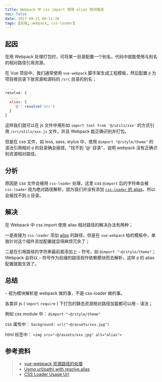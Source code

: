 ```yaml
---
title: Webpack 中 css import 使用 alias 相对路径
toc: false
date: 2017-09-21 00:11:38
tags: [前端, webpack, css-loader]
---
```


## 起因

在用 Webpack 处理打包时，可将某一目录配置一个别名，代码中就能使用与别名的相对路径引用资源。

在 Vue 项目中，我们通常使用 `vue-webpack` 脚手架生成工程模板，然后配置 `@` 为项目根目录下放资源和源码的 `/src` 目录的别名；

```js
...,
resolve: {
  ...,
  alias: {
    '@': resolve('src')
  }
}
```

这样我们就可以在 js 文件中用形如 `import tool from '@/utils/xxx'` 的方式引用 `/src/utils/xxx.js` 文件，并且 Webpack 能正确识别并打包。

但是在 css 文件，如 less, sass, stylus 中，使用 `@import "@/style/theme"` 的语法引用相对 `@` 的目录确会报错，"找不到 '@' 目录"，说明 webpack 没有正确识别资源相对路径。

## 分析

原因是 css 文件会被用 `css-loader` 处理，这里 css `@import` 后的字符串会被 `css-loader` 视为绝对路径解析，因为我们并没有添加 [`css-loader` 的 alias](https://github.com/webpack-contrib/css-loader#alias)，所以会报找不到 `@` 目录。

## 解决

在 Webpack 中 css import 使用 alias 相对路径的解决办法有两种；

一是直接为 `css-loader` 添加 [ailas](https://github.com/webpack-contrib/css-loader#alias) 的路径，但是在 `vue-webpack` 给的模板中，单独针对这个插件添加配置就显得麻烦冗余了；

二是在引用路径的字符串最前面添加上 `~` 符号，如 `@import "~@/style/theme"`；Webpack 会将以 `~` 符号作为前缀的路径视作依赖模块而去解析，这样 `@` 的 alias 配置就能生效了。

## 总结

`~` 视为模块解析是 webpack 做的事，不是 css-loader 做的事。

各类非 js ( `import` `require` ) 下打包的静态资源相对路径加载都可以用 `~` 语法；

例如 css module 中： `@import "~@/style/theme"`

css 属性中： `background: url("~@/assets/xxx.jpg")`

html 标签中： `<img src="~@/assets/xxx.jpg" alt="alias">`


## 参考资料

> - [vue-webpack 资源路径的处理](https://hq5544.github.io/vue-webpack/static.html#资源路径的处理)
> - [Using url(path) with resolve.alias](https://github.com/webpack-contrib/css-loader/issues/49)
> - [CSS Loader Usage Url](https://github.com/webpack-contrib/css-loader#url)
